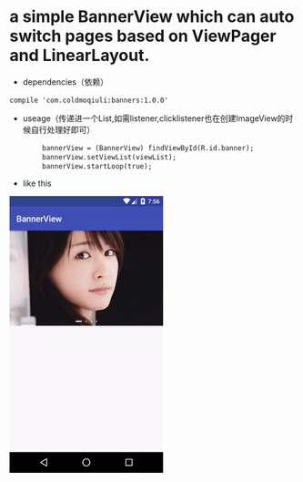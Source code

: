 # a simple BannerView which can auto switch pages based on ViewPager and LinearLayout.

* dependencies（依赖）

```
compile 'com.coldmoqiuli:banners:1.0.0'
```

* useage（传递进一个List<ImageView>,如需listener,clicklistener也在创建ImageView的时候自行处理好即可）

```
        bannerView = (BannerView) findViewById(R.id.banner);
        bannerView.setViewList(viewList);
        bannerView.startLoop(true);
```

* like this 

<img src="/screen/banners.gif" alt="screenshot" title="screenshot" width="270" height="486" />